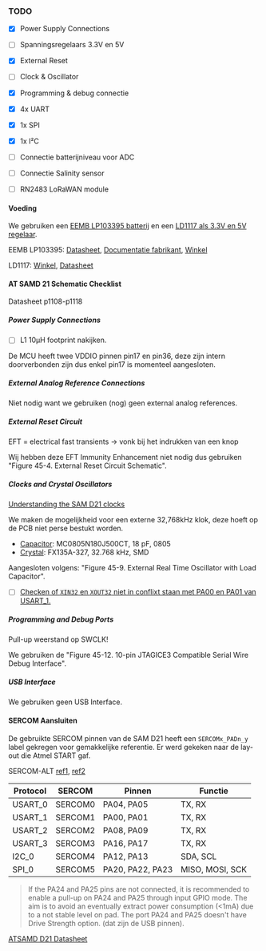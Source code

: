 ### TODO

- [x] Power Supply Connections
- [ ] Spanningsregelaars 3.3V en 5V

- [x] External Reset
- [ ] Clock & Oscillator
- [x] Programming & debug connectie
- [x] 4x UART
- [x] 1x SPI
- [x] 1x I²C
- [ ] Connectie batterijniveau voor ADC
- [ ] Connectie Salinity sensor
- [ ] RN2483 LoRaWAN module



#### Voeding

We gebruiken een [EEMB LP103395 batterij](https://ap-project-analysis-2it-iot-1tvt-iot.github.io/bavo-birk-docs-luchtsensor/#/./Pages/Analyse/Hardware?id=voeding) en een [LD1117 als 3.3V en 5V regelaar](https://github.com/AP-Project-Analysis-2IT-IOT-1TVT-IOT/Daan-Olivier/blob/main/Blueprint.md#onderliggende-argumentatie).

EEMB LP103395: [Datasheet](https://ap-project-analysis-2it-iot-1tvt-iot.github.io/bavo-birk-docs-luchtsensor/Pages/Apendix/Datasheets/EEMB_LP103395.pdf), [Documentatie fabrikant](https://ap-project-analysis-2it-iot-1tvt-iot.github.io/bavo-birk-docs-luchtsensor/#/./Pages/Analyse/Hardware?id=voeding), [Winkel](https://www.amazon.com/EEMB-3700mAh-Rechargeable-Connector-Certified/dp/B08215B4KK)

LD1117: [Winkel](https://www.conrad.be/p/stmicroelectronics-ld1117av33-spanningsregelaar-lineair-to-220ab-positief-vast-1-a-1184973?searchTerm=LD1117&searchType=suggest&searchSuggest=product), [Datasheet](https://asset.conrad.com/media10/add/160267/c1/-/en/001184973DS01/datablad-1184973-stmicroelectronics-ld1117av33-spanningsregelaar-lineair-to-220ab-positief-vast-1-a.pdf)



#### AT SAMD 21 Schematic Checklist

Datasheet p1108-p1118



##### Power Supply Connections

- [ ] L1 10µH footprint nakijken.

De MCU heeft twee VDDIO pinnen pin17 en pin36, deze zijn intern doorverbonden zijn dus enkel pin17 is momenteel aangesloten.



##### External Analog Reference Connections

Niet nodig want we gebruiken (nog) geen external analog references.



##### External Reset Circuit

EFT = electrical fast transients -> vonk bij het indrukken van een knop

Wij hebben deze EFT Immunity Enhancement niet nodig dus gebruiken "Figure 45-4. External Reset Circuit Schematic".



##### Clocks and Crystal Oscillators

[Understanding the SAM D21 clocks](https://blog.thea.codes/understanding-the-sam-d21-clocks/)

We maken de mogelijkheid voor een externe 32,768kHz klok, deze hoeft op de PCB niet perse bestukt worden.

- [Capacitor](https://be.farnell.com/multicomp/mc0805n180j500ct/cap-18pf-50v-5-c0g-np0-0805/dp/1759194): MC0805N180J500CT, 18 pF, 0805
- [Crystal](https://be.farnell.com/fox-electronics/fx135a-327/crystal-32-768khz-12-5pf-smd/dp/2064037): FX135A-327, 32.768 kHz, SMD

Aangesloten volgens: "Figure 45-9. External Real Time Oscillator with Load Capacitor".

- [ ] <u>Checken of `XIN32` en `XOUT32` niet in conflixt staan met PA00 en PA01 van USART_1.</u> 



##### Programming and Debug Ports

Pull-up weerstand op SWCLK!

We gebruiken de "Figure 45-12. 10-pin JTAGICE3 Compatible Serial Wire Debug Interface".



##### USB Interface

We gebruiken geen USB Interface.



#### SERCOM Aansluiten

De gebruikte SERCOM pinnen van de SAM D21 heeft een `SERCOMx_PADn_y` label gekregen voor gemakkelijke referentie. Er werd gekeken naar de lay-out die Atmel START gaf.

SERCOM-ALT [ref1](https://microchipsupport.force.com/s/article/SERCOM-muxing-on-SAM-D-L-C-devices), [ref2](https://learn.adafruit.com/using-atsamd21-sercom-to-add-more-spi-i2c-serial-ports/muxing-it-up)

| Protocol | SERCOM  | Pinnen           | Functie         |
| -------- | ------- | ---------------- | --------------- |
| USART_0  | SERCOM0 | PA04, PA05       | TX, RX          |
| USART_1  | SERCOM1 | PA00, PA01       | TX, RX          |
| USART_2  | SERCOM2 | PA08, PA09       | TX, RX          |
| USART_3  | SERCOM3 | PA16, PA17       | TX, RX          |
| I2C_0    | SERCOM4 | PA12, PA13       | SDA, SCL        |
| SPI_0    | SERCOM5 | PA20, PA22, PA23 | MISO, MOSI, SCK |



> If the PA24 and PA25 pins are not connected, it is recommended to enable a pull-up on PA24 and PA25 through input GPIO mode. The aim is to avoid an eventually extract power consumption (<1mA) due to a not stable level on pad. The port PA24 and PA25 doesn't have Drive Strength option. (dat zijn de USB pinnen). 

[ATSAMD D21 Datasheet](https://ww1.microchip.com/downloads/en/DeviceDoc/SAM-D21DA1-Family-Data-Sheet-DS40001882G.pdf)

